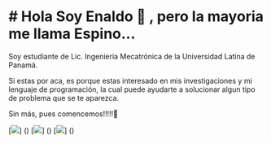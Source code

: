 # #  Hola Soy Enaldo 👋 , pero la mayoria me llama Espino...

Soy estudiante de Lic. Ingenieria Mecatrónica de la Universidad Latina de Panamá.


Si estas por aca, es porque estas interesado en mis investigaciones y mi lenguaje de programación, la cual puede ayudarte a solucionar algun tipo de problema que se te aparezca.


Sin más, pues comencemos!!!!!🤝



[<img src = "https://img.shields.io/badge/-JavaScript-42B883?style=for-the-badge&logo=javascript" />] ()
[<img src = "https://img.shields.io/badge/-Shell-526085?style=for-the-badge&logo=shell&logoColor=white" />] ()
[<img src = "https://img.shields.io/badge/-Pytorch-E23D5B?style=for-the-badge&logo=pytorch&logoColor=white" />] ()
